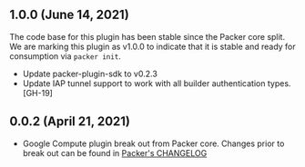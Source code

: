 ## 1.0.0 (June 14, 2021)
The code base for this plugin has been stable since the Packer core split.
We are marking this plugin as v1.0.0 to indicate that it is stable and ready for consumption via `packer init`.

* Update packer-plugin-sdk to v0.2.3
* Update IAP tunnel support to work with all builder authentication types. [GH-19]


## 0.0.2 (April 21, 2021)

* Google Compute plugin break out from Packer core. Changes prior to break out can be found in [Packer's CHANGELOG](https://github.com/hashicorp/packer/blob/master/CHANGELOG.md)
